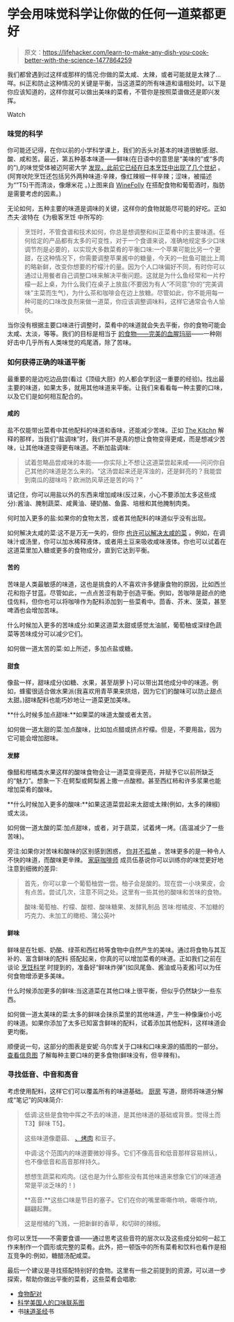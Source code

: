 # 学会用味觉科学让你做的任何一道菜都更好

> 原文：<https://lifehacker.com/learn-to-make-any-dish-you-cook-better-with-the-science-1477864259>

我们都曾遇到过这样或那样的情况:你做的菜太咸、太辣，或者可能就是太辣了...咩。纠正和防止这种情况的关键是平衡，当这道菜的所有味道和谐相处时。以下是你应该知道的，这样你就可以做出美味的菜肴，不管你是按照菜谱做还是即兴发挥。

Watch

### 味觉的科学

你可能还记得，在你以前的小学科学课上，我们的舌头对基本的味道很敏感:甜、酸、咸和苦。最近，第五种基本味道——鲜味(在日语中的意思是“美味的”或“多肉的”),的味觉受体被迈阿密大学 [发现，此前它已经在日本烹饪中出现了几个世纪](http://www.npr.org/templates/story/story.php?storyId=15819485) 。(阿育吠陀烹饪还包括另外两种味道:辛辣，像红辣椒一样辛辣；涩味，被描述为“”T5)干而清淡，像爆米花 。)上图来自 [WineFolly](http://winefolly.com/review/taste-flavor-pairing-chart-combinations/) 在搭配食物和葡萄酒时，脂肪是需要考虑的因素。)

无论如何，五种主要的味道是调味的关键，这样你的食物就能尽可能的好吃。正如杰夫·波特在《为极客烹饪 中所写的:

> 烹饪时，不管食谱和技术如何，你总是想调整和纠正菜肴中的主要味道。任何给定的产品都有太多的可变性，对于一个食谱来说，准确地规定多少口味调节剂是必要的，以实现大多数菜肴的平衡口味:一个苹果可能比另一个更甜，在这种情况下，你需要调整苹果酱中的糖量，今天的一批鱼可能比上周的略新鲜，改变你想要的柠檬汁的量。因为个人口味偏好不同，有时你可以通过让用餐者自己调整口味来解决平衡问题。这就是为什么鱼经常和一片柠檬一起上桌，为什么我们在桌子上放盐(不要因为有人“不同意”你的“完美调味”主菜而生气)，为什么茶和咖啡会在边上放糖。尽管如此，你不能用每一种可能的口味改良剂来做一道菜，你应该调整调味料，这样它通常会令人愉快。

当你没有根据主要口味进行调整时，菜肴中的味道就会失去平衡，你的食物可能会太咸、太淡，等等。我们的目标是相当于 [的食物——完美的血腥玛丽](https://lifehacker.com/chemists-explain-how-to-make-the-perfect-bloody-mary-5790249)——一种刚好击中几乎所有人类味觉的鸡尾酒，除了苦味。

### 如何获得正确的味道平衡

最重要的是边吃边品尝(看过《顶级大厨》的人都会学到这一重要的经验)。找出最主要的味道，如果太多，就用其他味道来平衡。让我们来看看每一种主要的口味，以及它们是如何相互配合的。

#### 咸的

盐不仅能带出菜肴中其他配料的味道和香味，还能减少苦味。正如 [The Kitchn](http://www.thekitchn.com/food-science-salting-to-taste-49868) 解释的那样，当我们“盐调味”时，我们并不是真的想让食物变得更咸，而是想减少苦味，让其他味道变得更有味道。不断加盐调味:

> 试着忽略品尝咸味的本能——你实际上不想让这道菜尝起来咸——问问你自己其他的味道是怎么来的。“这汤尝起来还是浑浊的，还是鲜亮的？我能尝到南瓜的甜味吗？欧洲防风草还是苦的吗？”

请记住，你可以用盐以外的东西来增加咸味(反过来，小心不要添加太多这些成分):酱油、腌制蔬菜、咸黄油、硬奶酪、鱼露、培根和其他腌制肉类。

何时加入更多的盐:如果你的食物太苦，或者其他配料的味道似乎没有出现。

如何解决太咸的菜:这不是万无一失的，但你 [也许可以解决太咸的菜](https://lifehacker.com/how-to-fix-food-thats-too-salty-5945278) 。例如，在调味汁或汤里，你可以加水稀释液体，或者用土豆来吸收咸味液体。你也可以试着在这道菜里加入糖或更多的食物成分，直到它达到平衡。

#### 苦的

苦味是人类最敏感的味道，这也是挑食的人不喜欢许多健康食物的原因，比如西兰花和抱子甘蓝。尽管如此，一点点苦涩有助于创造平衡。例如，苦咖啡是甜点的绝佳佐料，但你也可以将咖啡作为配料添加到一些菜肴中。茴香、芥末、菠菜，甚至啤酒也会增加苦味。

什么时候加入更多的苦味成分:如果这道菜太甜或感觉太油腻，葡萄柚或深绿色蔬菜等苦味成分可以减少它们。

如何做一道太苦的菜:如上所述，多加点盐或糖。

#### 甜食

像盐一样，甜味成分(如糖、水果，甚至胡萝卜)可以带出其他成分中的味道。例如，蜂蜜很适合做水果派(我喜欢用青苹果来烘焙，因为它们的酸味可以防止甜点太甜。)甜味配料也能巧妙地让一道菜更加美味。

**什么时候多加点甜味:**如果菜的味道太酸或者太苦。

如何做一道太甜的菜:加点酸味，比如加点醋或挤点柠檬。但是，不要用盐，因为它可能会增加甜味。

#### 发酵

像醋和柑橘类水果这样的酸味食物会让一道菜变得更亮，并赋予它以前所缺乏的“魅力”。想象一下:在鳄梨或鳄梨酱上撒一点酸橙。甚至西红柿和许多浆果也能增加菜肴的酸味。

**什么时候加入更多的酸味:**如果这道菜尝起来太甜或太辣(例如，太多的辣椒)或太淡。

如何做一道太酸的菜:加点甜味，或者，对于蔬菜，试着烤一烤。(高温减少了一些苦味)。

旁注:如果你对苦味和酸味的区别感到困惑， [你并不孤单](http://www.sensorysociety.org/ssp/wiki/Sour-Bitter_Confusion/) 。苦味更多的是一种令人不快的味道，而酸味更辛辣。 [家庭咖啡师](http://www.home-barista.com/knockbox/anybody-else-have-trouble-telling-sour-from-bitter-apart-t15669.html) 成员伍基说你可以训练你的味觉更好地注意到细微的差异:

> 首先，你可以拿一个葡萄柚尝一尝。柚子会是酸的。现在尝一小块果皮，会有点苦。尝试几次，注意不同之处。这里有一些其他的酸味和苦味的食物。
> 
> 酸味:葡萄柚、柠檬、酸橙、酸味糖果、发酵乳制品
> 苦味:柑橘皮、不加糖的巧克力、未加工的橄榄、蒲公英叶

#### 鲜味

鲜味是在牡蛎、奶酪、绿茶和西红柿等食物中自然产生的美味。通过将食物与其互补的、富含鲜味的配料 搭配起来，你真的可以增加菜肴的味道。正如我们之前在谈论 [烹饪科学](http://lifehacker.com/how-to-improve-your-home-cooking-with-the-power-of-scie-511405909) 时提到的，准备好“鲜味炸弹”(如凤尾鱼、酱油或马麦酱)可以为任何食物增添更多美味。

什么时候添加更多的鲜味:当这道菜在其他口味上很平衡，但似乎仍然缺少一些东西。

如何做一道太美味的菜:太多的鲜味会抹杀菜里的其他味道，产生一种像廉价小吃的味道。如果你添加了太多已知富含鲜味的配料，试着添加其他配料，这样味道会更均衡。

顺便说一句，这部分的图表是安妮·乌尔库关于口味和口味来源的插图的一部分。 [查看信息图](http://anneulku.com/Taste-Place) 了解每种主要口味的更多食物(鲜味没有，但辛辣有)。

### 寻找低音、中音和高音

考虑使用配料，这样它们可以覆盖所有的味道基础。 [厨房](http://www.thekitchn.com/cooking-without-recipes-unders-52508) 写道，厨师将味道分解成“笔记”的风味简介:

> 低调:这些是食物中挥之不去的味道，是其他味道的基础或背景。觉得土而T3】鲜味 T5】。
> 
> 这些味道像蘑菇、 [、烤肉](http://www.thekitchn.com/thekitchn/tips-techniques/searing-meat-before-cooking-worth-the-extra-effort-047332) 和豆子。
> 
> 中调:这个范围内的味道要微妙得多。它们不像高音和低音那样容易辨认，也不像低音和高音那样持久。
> 
> 想想生蔬菜和鸡肉。(这也是为什么那些没有其他味道来想象它们的味道通常是平淡乏味的！)
> 
> **高音:**这些口味是节目的塞子。它们在你的嘴里嘶嘶作响，嘶嘶作响，翩翩起舞。
> 
> 这是柑橘的飞溅，一把新鲜的香草，和切碎的辣椒。

你可以烹饪——不需要食谱——通过思考这些音符的层次以及这些成分如何一起工作来制作一个圆形或完整的菜肴。此外，把一顿饭中的所有菜肴和饮料也看作是相互竞争的:例如，糖醋汤配咸菜。

最后一个建议是寻找搭配特别好的食物。这里有一些之前提到的资源，可以进一步探索，帮助你做出平衡的菜肴，这些菜肴会唱歌:

*   [食物配对](http://foodpairing.com)
*   [科学美国人的口味联系图](http://www.scientificamerican.com/article.cfm?id=flavor-connection-taste-map-interactive)
*   书[味道圣经](https://www.amazon.com/dp/0316118400?asc_campaign=InlineText&asc_refurl=https://lifehacker.com/learn-to-make-any-dish-you-cook-better-with-the-science-1477864259&asc_source=&linkCode=ogi&psc=1&smid=ATVPDKIKX0DER&tag=kinjalifehackerlink-20&th=1)书